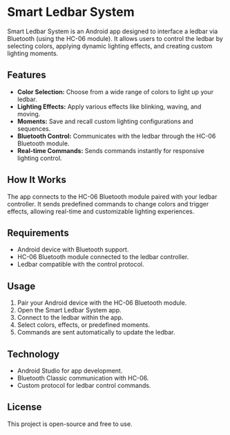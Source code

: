 # Smart Ledbar System

Smart Ledbar System is an Android app designed to interface a ledbar via Bluetooth (using the HC-06 module). It allows users to control the ledbar by selecting colors, applying dynamic lighting effects, and creating custom lighting moments.

## Features

- **Color Selection:** Choose from a wide range of colors to light up your ledbar.
- **Lighting Effects:** Apply various effects like blinking, waving, and moving.
- **Moments:** Save and recall custom lighting configurations and sequences.
- **Bluetooth Control:** Communicates with the ledbar through the HC-06 Bluetooth module.
- **Real-time Commands:** Sends commands instantly for responsive lighting control.

## How It Works

The app connects to the HC-06 Bluetooth module paired with your ledbar controller. It sends predefined commands to change colors and trigger effects, allowing real-time and customizable lighting experiences.

## Requirements

- Android device with Bluetooth support.
- HC-06 Bluetooth module connected to the ledbar controller.
- Ledbar compatible with the control protocol.

## Usage

1. Pair your Android device with the HC-06 Bluetooth module.
2. Open the Smart Ledbar System app.
3. Connect to the ledbar within the app.
4. Select colors, effects, or predefined moments.
5. Commands are sent automatically to update the ledbar.

## Technology

- Android Studio for app development.
- Bluetooth Classic communication with HC-06.
- Custom protocol for ledbar control commands.

## License

This project is open-source and free to use.
